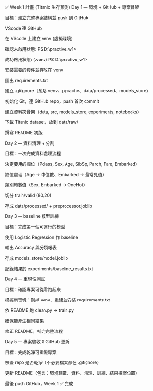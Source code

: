 ✅ Week 1 計畫 (Titanic 生存預測)
Day 1 — 環境 + GitHub + 專案骨架

目標：建立完整專案結構並 push 到 GitHub

 VScode 連 GitHub

 在 VScode 上建立 venv (虛擬環境)

 確認未啟用狀態: PS D:\practive_w1>

 成功啟用狀態: (.venv) PS D:\practive_w1>

 安裝需要的套件並存放在 venv

 匯出 requirements.txt

 建立 .gitignore（忽略 venv、pycache、data/processed、models_store）

 初始化 Git，連 GitHub repo，push 首次 commit

 建立資料夾骨架（data, src, models_store, experiments, notebooks）

 下載 Titanic dataset，放到 data/raw/

 撰寫 README 初版

Day 2 — 資料清理 + 分割

目標：一次完成資料處理流程

 決定要用的欄位（Pclass, Sex, Age, SibSp, Parch, Fare, Embarked）

 缺值處理（Age → 中位數、Embarked → 最常見值）

 類別轉數值（Sex, Embarked → OneHot）

 切分 train/valid (80/20)

 存成 data/processed/ + preprocessor.joblib

Day 3 — baseline 模型訓練

目標：完成第一個可運行的模型

 使用 Logistic Regression 作 baseline

 輸出 Accuracy 與分類報表

 存成 models_store/model.joblib

 記錄結果於 experiments/baseline_results.txt

Day 4 — 重現性測試

目標：確認專案可從零跑起來

 模擬新環境：刪掉 venv，重建並安裝 requirements.txt

 依 README 跑 clean.py → train.py

 確保能產生相同結果

 修正 README，補充完整流程

Day 5 — 專案驗收 & GitHub 更新

目標：完成乾淨可重現專案

 檢查 repo 是否乾淨（不必要檔案都在 .gitignore）

 更新 README（包含：環境建置、資料、清理、訓練、結果檔案位置）

 最後 push GitHub，Week 1 ✅ 完成
